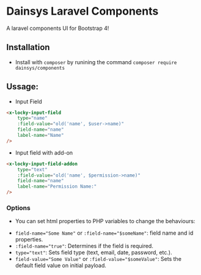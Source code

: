 # Dainsys Laravel Components  
A laravel components UI for Bootstrap 4!
## Installation
* Install with `composer` by runining the command `composer require dainsys/components`
## Ussage:
* Input Field
````html
<x-locky-input-field 
    type="name"
    :field-value="old('name', $user->name)" 
    field-name="name" 
    label-name="Name"
/>
````
* Input field with add-on
````html    
<x-locky-input-field-addon
    type="text"
    :field-value="old('name', $permission->name)" 
    field-name="name" 
    label-name="Permission Name:"
/>
````
### Options
* You can set html properties to PHP variables to change the behaviours:
- `field-name="Some Name"` or `:field-name="$someName"`: field name and id properties.
-  `:field-name="true"`: Determines if the field is required.
- `type="text"`: Sets field type (text, email, date, password, etc.).
- `field-value="Some Value"` or `:field-value="$someValue"`: Sets the default field value on initial payload.
